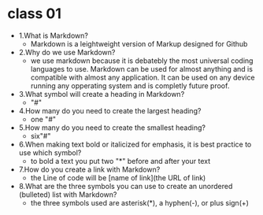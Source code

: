 # class 01



- 1.What is Markdown?
  - Markdown is a leightweight version of Markup designed for Github 
- 2.Why do we use Markdown?
  - we use markdown because it is debatebly the most universal coding languages to use. Markdown can be used for almost anything and is compatible with almost any application. It can be used on any device running any opperating system and is completly future proof.
- 3.What symbol will create a heading in Markdown?
  - "#"
- 4.How many do you need to create the largest heading?
  - one "#"
- 5.How many do you need to create the smallest heading?
  - six"#"
- 6.When making text bold or italicized for emphasis, it is best practice to use which symbol?
  - to bold a text you put two "*" before and after your text
- 7.How do you create a link with Markdown?
  - the Line of code will be [name of link](the URL of link)
- 8.What are the three symbols you can use to create an unordered (bulleted) list with Markdown?
  - the three symbols used are asterisk(*), a hyphen(-), or plus sign(+) 
